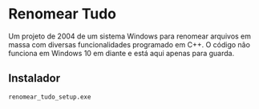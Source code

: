 # Renomear Tudo
Um projeto de 2004 de um sistema Windows para renomear arquivos em massa com diversas funcionalidades programado em C++. O código não funciona em Windows 10 em diante e está aqui apenas para guarda.

## Instalador
```
renomear_tudo_setup.exe
```
